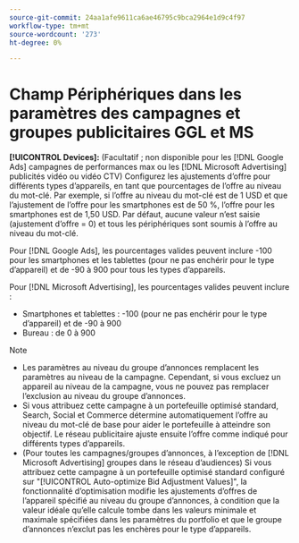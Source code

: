 ```yaml
---
source-git-commit: 24aa1afe9611ca6ae46795c9bca2964e1d9c4f97
workflow-type: tm+mt
source-wordcount: '273'
ht-degree: 0%

---
```

# Champ Périphériques dans les paramètres des campagnes et groupes publicitaires GGL et MS

**[!UICONTROL Devices]:** (Facultatif ; non disponible pour les [!DNL Google Ads] campagnes de performances max ou les [!DNL Microsoft Advertising] publicités vidéo ou vidéo CTV) Configurez les ajustements d’offre pour différents types d’appareils, en tant que pourcentages de l’offre au niveau du mot-clé. Par exemple, si l’offre au niveau du mot-clé est de 1 USD et que l’ajustement de l’offre pour les smartphones est de 50 %, l’offre pour les smartphones est de 1,50 USD. Par défaut, aucune valeur n’est saisie (ajustement d’offre = 0) et tous les périphériques sont soumis à l’offre au niveau du mot-clé.

Pour [!DNL Google Ads], les pourcentages valides peuvent inclure -100 pour les smartphones et les tablettes (pour ne pas enchérir pour le type d’appareil) et de -90 à 900 pour tous les types d’appareils.

Pour [!DNL Microsoft Advertising], les pourcentages valides peuvent inclure :

* Smartphones et tablettes : -100 (pour ne pas enchérir pour le type d’appareil) et de -90 à 900
* Bureau : de 0 à 900

>[!NOTE]
>* Les paramètres au niveau du groupe d’annonces remplacent les paramètres au niveau de la campagne. Cependant, si vous excluez un appareil au niveau de la campagne, vous ne pouvez pas remplacer l’exclusion au niveau du groupe d’annonces.
>* Si vous attribuez cette campagne à un portefeuille optimisé standard, Search, Social et Commerce détermine automatiquement l’offre au niveau du mot-clé de base pour aider le portefeuille à atteindre son objectif. Le réseau publicitaire ajuste ensuite l’offre comme indiqué pour différents types d’appareils.
>* (Pour toutes les campagnes/groupes d’annonces, à l’exception de [!DNL Microsoft Advertising] groupes dans le réseau d’audiences) Si vous attribuez cette campagne à un portefeuille optimisé standard configuré sur &quot;[!UICONTROL Auto-optimize Bid Adjustment Values]&quot;, la fonctionnalité d’optimisation modifie les ajustements d’offres de l’appareil spécifié au niveau du groupe d’annonces, à condition que la valeur idéale qu’elle calcule tombe dans les valeurs minimale et maximale spécifiées dans les paramètres du portfolio et que le groupe d’annonces n’exclut pas les enchères pour le type d’appareils.

